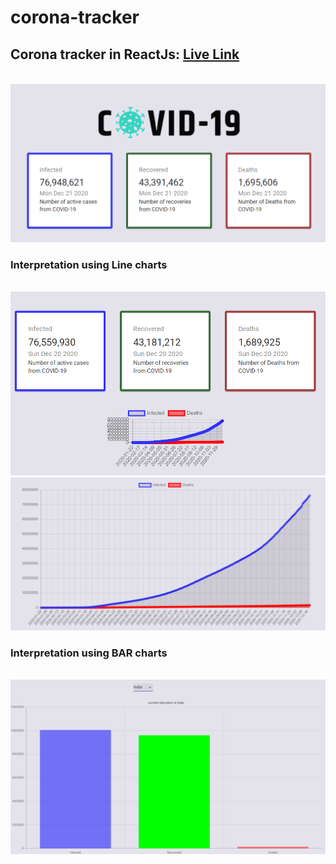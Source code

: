 # corona-tracker
<h2>Corona tracker in ReactJs: <a href="https://sammed-sankonatti.github.io/corona-tracker/"> Live Link</a></h2>
<br />
<img src="src/images/home-page.png" alt="corona-image" /> <br />
<h3> Interpretation using Line charts </h3> <br />
<img src="src/images/mod-2.png" alt="linechart" />
<img src="src/images/mod-3.png" alt="linechart1" />
<h3> Interpretation using BAR charts </h3> <br />
<img src="src/images/mod-4.png" alt="Barchart" />

